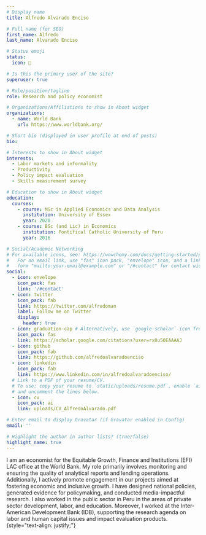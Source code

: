 ```yaml
---
# Display name
title: Alfredo Alvarado Enciso

# Full name (for SEO)
first_name: Alfredo
last_name: Alvarado Enciso

# Status emoji
status:
  icon: 🤗

# Is this the primary user of the site?
superuser: true

# Role/position/tagline
role: Research and policy economist

# Organizations/Affiliations to show in About widget
organizations:
  - name: World Bank
    url: https://www.worldbank.org/

# Short bio (displayed in user profile at end of posts)
bio: 

# Interests to show in About widget
interests:
  - Labor markets and informality
  - Productivity
  - Policy impact evaluation
  - Skills measurement survey

# Education to show in About widget
education:
  courses:
    - course: MSc in Applied Economics and Data Analysis
      institution: University of Essex
      year: 2020
    - course: BSc (and Lic) in Economics
      institution: Pontifical Catholic University of Peru
      year: 2016

# Social/Academic Networking
# For available icons, see: https://wowchemy.com/docs/getting-started/page-builder/#icons
#   For an email link, use "fas" icon pack, "envelope" icon, and a link in the
#   form "mailto:your-email@example.com" or "/#contact" for contact widget.
social:
  - icon: envelope
    icon_pack: fas
    link: '/#contact'
  - icon: twitter
    icon_pack: fab
    link: https://twitter.com/alfredoman
    label: Follow me on Twitter
    display:
      header: true
  - icon: graduation-cap # Alternatively, use `google-scholar` icon from `ai` icon pack
    icon_pack: fas
    link: https://scholar.google.com/citations?user=rx8u5OEAAAAJ
  - icon: github
    icon_pack: fab
    link: https://github.com/alfredoalvaradoenciso
  - icon: linkedin
    icon_pack: fab
    link: https://www.linkedin.com/in/alfredoalvaradoenciso/
  # Link to a PDF of your resume/CV.
  # To use: copy your resume to `static/uploads/resume.pdf`, enable `ai` icons in `params.yaml`,
  # and uncomment the lines below.
  - icon: cv
    icon_pack: ai
    link: uploads/CV_AlfredoAlvarado.pdf

# Enter email to display Gravatar (if Gravatar enabled in Config)
email: ''

# Highlight the author in author lists? (true/false)
highlight_name: true
---
```


I am an economist for the Equitable Growth, Finance and Institutions (EFI) LAC office at the World Bank. My role primarily involves monitoring and ensuring the quality of analytical reports and lending operations. Additionally, I actively promote engagement in our projects aimed at fostering economic and inclusive growth. I have designed national policies, generated evidence for policymaking, and conducted media-impactful research. I also worked in the public sector in Peru in the areas of private sector development, labor, and education. Moreover, I worked at the Inter-American Development Bank (IDB), supporting the research agenda on labor and human capital issues and impact evaluation products.
{style="text-align: justify;"}
